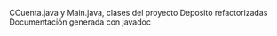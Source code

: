 CCuenta.java y Main.java, clases del proyecto Deposito refactorizadas 
Documentación generada con javadoc

